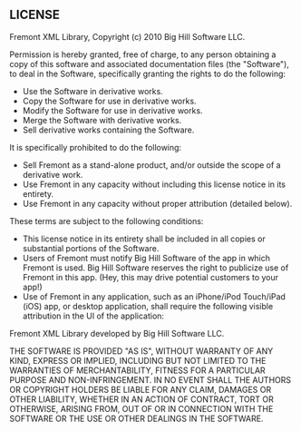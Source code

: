LICENSE
-------

Fremont XML Library, Copyright (c) 2010 Big Hill Software LLC.

Permission is hereby granted, free of charge, to any person obtaining a copy of this software and associated documentation files (the "Software"), to deal in the Software, specifically granting the rights to do the following: 

- Use the Software in derivative works.
- Copy the Software for use in derivative works.
- Modify the Software for use in derivative works.
- Merge the Software with derivative works.
- Sell derivative works containing the Software. 

It is specifically prohibited to do the following: 

- Sell Fremont as a stand-alone product, and/or outside the scope of a derivative work. 
- Use Fremont in any capacity without including this license notice in its entirety.
- Use Fremont in any capacity without proper attribution (detailed below).

These terms are subject to the following conditions:

- This license notice in its entirety shall be included in all copies or substantial portions of the Software.
- Users of Fremont must notify Big Hill Software of the app in which Fremont is used. Big Hill Software reserves the right to publicize use of Fremont in this app. (Hey, this may drive potential customers to your app!)
- Use of Fremont in any application, such as an iPhone/iPod Touch/iPad (iOS) app, or desktop application, shall require the following visible attribution in the UI of the application:

Fremont XML Library developed by Big Hill Software LLC.

THE SOFTWARE IS PROVIDED "AS IS", WITHOUT WARRANTY OF ANY KIND, EXPRESS OR IMPLIED, INCLUDING BUT NOT LIMITED TO THE WARRANTIES OF MERCHANTABILITY, FITNESS FOR A PARTICULAR PURPOSE AND NON-INFRINGEMENT. IN NO EVENT SHALL THE AUTHORS OR COPYRIGHT HOLDERS BE LIABLE FOR ANY CLAIM, DAMAGES OR OTHER LIABILITY, WHETHER IN AN ACTION OF CONTRACT, TORT OR OTHERWISE, ARISING FROM, OUT OF OR IN CONNECTION WITH THE SOFTWARE OR THE USE OR OTHER DEALINGS IN THE SOFTWARE.